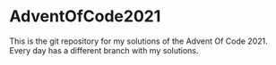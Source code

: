 # AdventOfCode2021
This is the git repository for my solutions of the Advent Of Code 2021.
<br/>
Every day has a different branch with my solutions.
